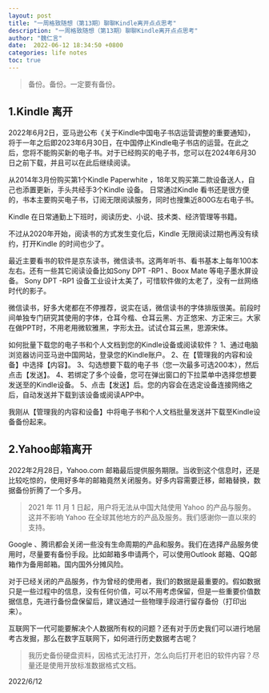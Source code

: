 ```yaml
---
layout: post
title: "一周格致随想（第13期）聊聊Kindle离开点点思考"
description: "一周格致随想（第13期）聊聊Kindle离开点点思考"
author: "魏仁言"
date:  2022-06-12 18:34:50 +0800
categories: life notes
toc: true
---
```

> 备份。备份。一定要有备份。

## 1.Kindle 离开
2022年6月2日，亚马逊公布《关于Kindle中国电子书店运营调整的重要通知》，将于一年之后即2023年6月30日，在中国停止Kindle电子书店的运营。在此之后，您将不能购买新的电子书。对于已经购买的电子书，您可以在2024年6月30日之前下载，并且可以在此后继续阅读。

从2014年3月份购买第1个Kindle Paperwhite ，18年又购买第二款设备送人，自己也添置更新，手头共经手3个Kindle  设备。 日常通过Kindle 看书还是很方便的，书本主要购买电子书，订阅无限阅读服务，同时也搜集近800G左右电子书。

Kindle 在日常通勤上下班时，阅读历史、小说、技术类、经济管理等书籍。

不过从2020年开始，阅读书的方式发生变化后，Kindle 无限阅读过期也再没有续约，打开Kindle 的时间也少了。

最近主要看书的软件是京东读书，微信读书。这两年听书、看书基本上每年100本左右。还有一些其它阅读设备比如Sony DPT -RP1 、Boox Mate 等电子墨水屏设备。 Sony DPT -RP1  设备工业设计太美了，可惜软件做的太老了，没有一丝网络时代的影子。

微信读书，好多大佬都在不停推荐，说实在话，微信读书的字体排版很美。前段时间单独专门研究其使用的字体，仓耳今楷、仓耳云黑、方正悠宋、方正宋三。大家在做PPT时，不用老用微软雅黑，字形太丑。试试仓耳云黑，思源宋体。

如何批量下载您的电子书和个人文档到您的Kindle设备或阅读软件？
1、通过电脑浏览器访问亚马逊中国网站，登录您的Kindle账户。
2、在【管理我的内容和设备】中选择【内容】。
3、勾选想要下载的电子书（您一次最多可选200本），然后点击【发送】。
4、若绑定了多个设备，您可在弹出窗口的下拉菜单中选择您想要发送至的Kindle设备。
5、点击【发送】后。您的内容会在选定设备连接网络之后，自动发送并下载到该设备或阅读APP中。

我刚从【管理我的内容和设备】中将电子书和个人文档批量发送并下载至Kindle设备备份起来。

## 2.Yahoo邮箱离开
2022年2月28日，Yahoo.com  邮箱最后提供服务期限。当收到这个信息时，还是比较吃惊的，使用好多年的邮箱竟然关闭服务。好多内容需要迁移，邮箱替换，数据备份折腾了一个多月。

> 2021 年 11 月 1 日起，用户将无法从中国大陆使用 Yahoo 的产品与服务。这并不影响 Yahoo 在全球其他地方的产品及服务。我们感谢你一直以來的支持。

Google 、腾讯都会关闭一些没有生命周期的产品和服务。我们在选择产品服务使用时，尽量要有备份手段。比如邮箱多申请两个，可以使用Outlook 邮箱、QQ邮箱作为备用邮箱。国内国外分摊风险。

对于已经关闭的产品服务，作为曾经的使用者，我们的数据是最重要的。假如数据只是一些过程中的信息，没有任何价值，可以不用考虑保留，但是一些重要价值数据信息，先进行备份盘保留后，建议通过一些物理手段进行留存备份（打印出来）。

互联网下一代可能要解决个人数据所有权的问题？还有对于历史我们可以进行地层考古发掘，那么在数字互联网下，如何进行历史数据考古呢？

> 我历史备份硬盘资料，因格式无法打开，怎么向后打开老旧的软件内容？尽量还是使用开放标准数据格式文档。

2022/6/12
